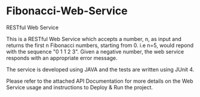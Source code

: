 # Fibonacci-Web-Service
RESTful Web Service

This is a RESTful Web Service which accepts a number, n, as input and returns the first n Fibonacci numbers, starting from 0. 
i.e n=5, would repond with the sequence "0 1 1 2 3".
Given a negative number, the web service responds with an appropriate error message.

The service is developed using JAVA and the tests are written using JUnit 4.

Please refer to the attached API Documentation for more details on the Web Service usage and instructions to Deploy & Run the project.
